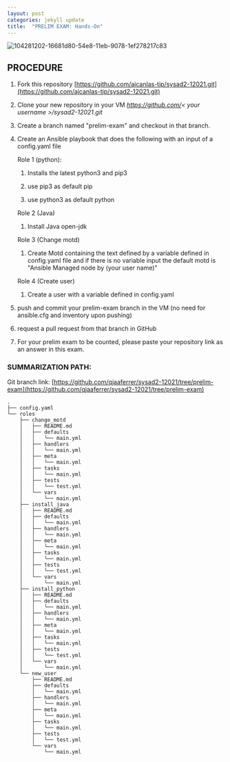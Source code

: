 ```yaml
---
layout: post
categories: jekyll update
title:  "PRELIM EXAM: Hands-On"
---
```


![104281202-16681d80-54e8-11eb-9078-1ef278217c83](https://user-images.githubusercontent.com/75325962/104575255-ea889b80-5691-11eb-9cff-aff07244d103.png)

## PROCEDURE

1. Fork this repository [https://github.com/ajcanlas-tip/sysad2-12021.git](https://github.com/ajcanlas-tip/sysad2-12021.git)

2. Clone your new repository in your VM *https://github.com/< your username >/sysad2-12021.git*

3. Create a branch named "prelim-exam" and checkout in that branch. 

4. Create an Ansible playbook that does the following with an input of a config.yaml file

	  Role 1 (python):

    1. Installs the latest python3 and pip3

    2. use pip3 as default pip 

    3. use python3 as default python 

	 Role 2 (Java)

    1. Install Java open-jdk

	 Role 3 (Change motd)

    1. Create Motd containing the text defined by a variable defined in config.yaml file and if there is no variable input the default motd is "Ansible Managed node by (your user name)"

	 Role 4 (Create user)

    1. Create a user with a variable defined in config.yaml

5. push and commit your prelim-exam branch in the VM (no need for ansible.cfg and inventory upon pushing)

6. request a pull request from that branch in GitHub

7. For your prelim exam to be counted, please paste your repository link as an answer in this exam.


### SUMMARIZATION PATH:

Git branch link: [https://github.com/qjaaferrer/sysad2-12021/tree/prelim-exam](https://github.com/qjaaferrer/sysad2-12021/tree/prelim-exam)

```
.
├── config.yaml
└── roles
    ├── change_motd
    │   ├── README.md
    │   ├── defaults
    │   │   └── main.yml
    │   ├── handlers
    │   │   └── main.yml
    │   ├── meta
    │   │   └── main.yml
    │   ├── tasks
    │   │   └── main.yml
    │   ├── tests
    │   │   └── test.yml
    │   └── vars
    │       └── main.yml
    ├── install_java
    │   ├── README.md
    │   ├── defaults
    │   │   └── main.yml
    │   ├── handlers
    │   │   └── main.yml
    │   ├── meta
    │   │   └── main.yml
    │   ├── tasks
    │   │   └── main.yml
    │   ├── tests
    │   │   └── test.yml
    │   └── vars
    │       └── main.yml
    ├── install_python
    │   ├── README.md
    │   ├── defaults
    │   │   └── main.yml
    │   ├── handlers
    │   │   └── main.yml
    │   ├── meta
    │   │   └── main.yml
    │   ├── tasks
    │   │   └── main.yml
    │   ├── tests
    │   │   └── test.yml
    │   └── vars
    │       └── main.yml
    └── new_user
        ├── README.md
        ├── defaults
        │   └── main.yml
        ├── handlers
        │   └── main.yml
        ├── meta
        │   └── main.yml
        ├── tasks
        │   └── main.yml
        ├── tests
        │   └── test.yml
        └── vars
            └── main.yml
```
